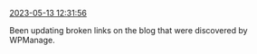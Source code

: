 [2023-05-13 12:31:56](https://mstdn.social/@hill_wanderer/110361386476914646)

Been updating broken links on the blog that were discovered by WPManage.